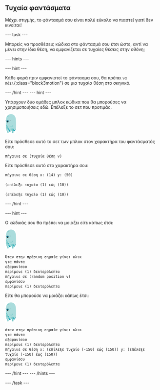 ## Τυχαία φαντάσματα

Μέχρι στιγμής, το φάντασμά σου είναι πολύ εύκολο να πιαστεί γιατί δεν κινείται!

--- task ---

Μπορείς να προσθέσεις κώδικα στο φάντασμά σου έτσι ώστε, αντί να μένει στην ίδια θέση, να εμφανίζεται σε τυχαίες θέσεις στην οθόνη;

--- hints ---


--- hint ---

Κάθε φορά πριν εμφανιστεί το φάντασμα σου, θα πρέπει `να πάει`{:class="block3motion"} σε μια τυχαία θέση στο σκηνικό.

--- /hint --- --- hint ---

Υπάρχουν δύο ομάδες μπλοκ κώδικα που θα μπορούσες να χρησιμοποιήσεις εδώ. Επέλεξε το σετ που προτιμάς.

![ghost-sprite](images/ghost-sprite.png)

Είτε πρόσθεσε αυτό το σετ των μπλοκ στον χαρακτήρα του φαντάσματός σου:

```blocks3
πήγαινε σε (τυχαία θέση v)
```

Είτε πρόσθεσε αυτό στο χαρακτήρα σου:

```blocks3
πήγαινε σε θέση x: (14) y: (50)

(επίλεξε τυχαίο (1) εώς (10))

(επέλεξε τυχαίο (1) εώς (10))
```

--- /hint ---

--- hint ---

Ο κώδικάς σου θα πρέπει να μοιάζει είτε κάπως έτσι:

![ghost-sprite](images/ghost-sprite.png)

```blocks3
Όταν στην πράσινη σημαία γίνει κλικ
για πάντα 
εξαφανίσου
περίμενε (1) δευτερόλεπτα
πήγαινε σε (random position v)
εμφανίσου
περίμενε (1) δευτερόλεπτα
```

Είτε θα μπορούσε να μοιάζει κάπως έτσι:

![ghost-sprite](images/ghost-sprite.png)

```blocks3
όταν στην πράσινη σημαία γίνει κλικ
για πάντα 
εξαφανίσου
περίμενε (1) δευτερόλεπτα
πήγαινε σε θέση x: (επίλεξε τυχαίο (-150) εώς (150)) y: (επέλεξε τυχαίο (-150) έως (150))
εμφανίσου
περίμενε (1) δευτερόλεπτα
```

--- /hint --- --- /hints ---

--- /task ---
